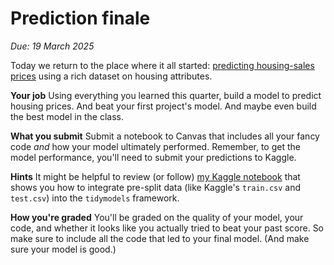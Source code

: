 # Prediction finale

*Due: 19 March 2025*

Today we return to the place where it all started: [predicting housing-sales prices](https://www.kaggle.com/c/house-prices-advanced-regression-techniques/) using a rich dataset on housing attributes.

**Your job** Using everything you learned this quarter, build a model to predict housing prices. And beat your first project's model. And maybe even build the best model in the class.

**What you submit** Submit a notebook to Canvas that includes all your fancy code *and* how your model ultimately performed. Remember, to get the model performance, you'll need to submit your predictions to Kaggle.

**Hints** It might be helpful to review (or follow) [my Kaggle notebook](https://www.kaggle.com/code/edwardarubin/intro-tidymodels-split-kaggle) that shows you how to integrate pre-split data (like Kaggle's `train.csv` and `test.csv`) into the `tidymodels` framework.

**How you're graded** You'll be graded on the quality of your model, your code, and whether it looks like you actually tried to beat your past score. So make sure to include all the code that led to your final model. (And make sure your model is good.)